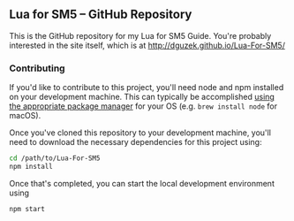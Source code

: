 ## Lua for SM5 – GitHub Repository

This is the GitHub repository for my Lua for SM5 Guide.  You're probably interested in the site itself, which is at <http://dguzek.github.io/Lua-For-SM5/>

### Contributing

If you'd like to contribute to this project, you'll need node and npm installed on your development machine.  This can typically be accomplished [using the appropriate package manager](https://nodejs.org/en/download/package-manager/) for your OS (e.g. `brew install node` for macOS).

Once you've cloned this repository to your development machine, you'll need to download the necessary dependencies for this project using:

```bash
cd /path/to/Lua-For-SM5
npm install
```
Once that's completed, you can start the local development environment using

```bash
npm start
```